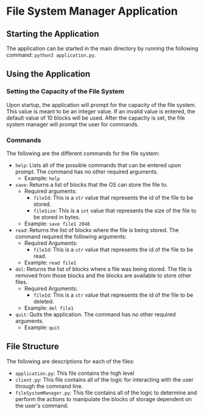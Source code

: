 # File System Manager Application

## Starting the Application
The application can be started in the main directory by running the following command: `python3 application.py`.

## Using the Application
### Setting the Capacity of the File System
Upon startup, the application will prompt for the capacity of the file system. This value is meant to be an integer value. If an invalid value is entered, the default value of 10 blocks will be used. After the capacity is set, the file system manager will prompt the user for commands.

### Commands
The following are the different commands for the file system:

- `help`: Lists all of the possible commands that can be entered upon prompt. The command has no other required arguments.
  - Example: `help`
- `save`: Returns a list of blocks that the OS can store the file to. 
  - Required arguments:
    - `fileId`: This is a `str` value that represents the id of the file to be stored.
    - `fileSize`: This is a `int` value that represents the size of the file to be stored in bytes.
  - Example: `save file1 2048`
- `read`: Returns the list of blocks where the file is being stored. The command required the following arguments:
  - Required Arguments:
    - `fileId`: This is a `str` value that represents the id of the file to be read.
  - Example: `read file1`
- `del`: Returns the list of blocks where a file was being stored. The file is removed from those blocks and the blocks are available to store other files.
  - Required Arguments:
    - `fileId`: This is a `str` value that represents the id of the file to be deleted.
  - Example: `del file1`
- `quit`: Quits the application. The command has no other required arguments.
  - Example: `quit`

## File Structure
The following are descriptions for each of the files:
- `application.py`: This file contains the high level
- `client.py`: This file contains all of the logic for interacting with the user through the command line.
- `fileSystemManager.py`: This file contains all of the logic to determine and perform the actions to manipulate the blocks of storage dependent on the user's command.
